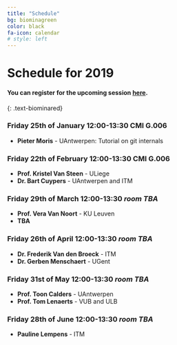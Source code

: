 ```yaml
---
title: "Schedule"
bg: biominagreen
color: black
fa-icon: calendar
# style: left
---
```


# Schedule for 2019

#### You can register for the upcoming session [here](https://goo.gl/forms/9gnNUiLWfZA59ATE2).
{: .text-biominared}

### Friday 25th of January 12:00-13:30 CMI G.006

* **Pieter Moris** - UAntwerpen: Tutorial on git internals

### Friday 22th of February 12:00-13:30 CMI G.006

* **Prof. Kristel Van Steen** - ULiege
* **Dr. Bart Cuypers** - UAntwerpen and ITM

### Friday 29th of March 12:00-13:30 _room TBA_

* **Prof. Vera Van Noort** - KU Leuven
* **TBA** 

### Friday 26th of April 12:00-13:30 _room TBA_

* **Dr. Frederik Van den Broeck** - ITM
* **Dr. Gerben Menschaert** - UGent

### Friday 31st of May 12:00-13:30 _room TBA_

* **Prof. Toon Calders** - UAntwerpen
* **Prof. Tom Lenaerts** - VUB and ULB

### Friday 28th of June 12:00-13:30 _room TBA_

* **Pauline Lempens**  - ITM
